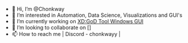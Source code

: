 - 👋 Hi, I’m @Chonkway
- 👀 I’m interested in Automation, Data Science, Visualizations and GUI's
- 🌱 I’m currently working on [XD:GoD Tool Windows GUI]([https://github.com/Chonkway/digital-sable](https://github.com/Chonkway/XDColloGUIWin))
- 💞️ I’m looking to collaborate on []
- 📫 How to reach me | Discord - chonkwayy |

<!---
Chonkway/Chonkway is a ✨ special ✨ repository because its `README.md` (this file) appears on your GitHub profile.
You can click the Preview link to take a look at your changes.
--->
